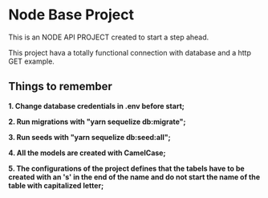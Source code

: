 # Node Base Project #

This is an NODE API PROJECT created to start a step ahead.

This project hava a totally functional connection with database and a http GET example.

## Things to remember ##

__1. Change database credentials in .env before start;__

__2. Run migrations with "yarn sequelize db:migrate";__

__3. Run seeds with "yarn sequelize db:seed:all";__

__4. All the models are created with CamelCase;__

__5. The configurations of the project defines that the tabels have to be created with an 's' in the end of the name and do not start the name of the table with capitalized letter;__
